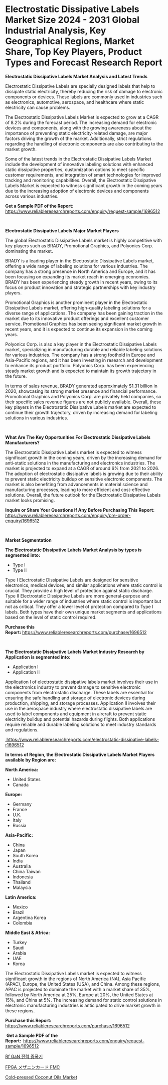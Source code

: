 <p><h1>Electrostatic Dissipative Labels Market Size 2024 - 2031 Global Industrial Analysis, Key Geographical Regions, Market Share, Top Key Players, Product Types and Forecast Research Report</h1></p><p><strong>Electrostatic Dissipative Labels Market Analysis and Latest Trends</strong></p>
<p><p>Electrostatic Dissipative Labels are specially designed labels that help to dissipate static electricity, thereby reducing the risk of damage to electronic components or devices. These labels are commonly used in industries such as electronics, automotive, aerospace, and healthcare where static electricity can cause problems.</p><p>The Electrostatic Dissipative Labels Market is expected to grow at a CAGR of 8.2% during the forecast period. The increasing demand for electronic devices and components, along with the growing awareness about the importance of preventing static electricity-related damage, are major factors driving the growth of the market. Additionally, strict regulations regarding the handling of electronic components are also contributing to the market growth.</p><p>Some of the latest trends in the Electrostatic Dissipative Labels Market include the development of innovative labeling solutions with enhanced static dissipative properties, customization options to meet specific customer requirements, and integration of smart technologies for improved tracking and monitoring capabilities. Overall, the Electrostatic Dissipative Labels Market is expected to witness significant growth in the coming years due to the increasing adoption of electronic devices and components across various industries.</p></p>
<p><strong>Get a Sample PDF of the Report:&nbsp;</strong> <a href="https://www.reliableresearchreports.com/enquiry/request-sample/1696512">https://www.reliableresearchreports.com/enquiry/request-sample/1696512</a></p>
<p>&nbsp;</p>
<p><strong>Electrostatic Dissipative Labels Major Market Players</strong></p>
<p><p>The global Electrostatic Dissipative Labels market is highly competitive with key players such as BRADY, Promotional Graphics, and Polyonics Corp. dominating the market.</p><p>BRADY is a leading player in the Electrostatic Dissipative Labels market, offering a wide range of labeling solutions for various industries. The company has a strong presence in North America and Europe, and it has been focusing on expanding its market reach in emerging economies. BRADY has been experiencing steady growth in recent years, owing to its focus on product innovation and strategic partnerships with key industry players.</p><p>Promotional Graphics is another prominent player in the Electrostatic Dissipative Labels market, offering high-quality labeling solutions for a diverse range of applications. The company has been gaining traction in the market due to its innovative product offerings and excellent customer service. Promotional Graphics has been seeing significant market growth in recent years, and it is expected to continue its expansion in the coming years.</p><p>Polyonics Corp. is also a key player in the Electrostatic Dissipative Labels market, specializing in manufacturing durable and reliable labeling solutions for various industries. The company has a strong foothold in Europe and Asia-Pacific regions, and it has been investing in research and development to enhance its product portfolio. Polyonics Corp. has been experiencing steady market growth and is expected to maintain its growth trajectory in the future.</p><p>In terms of sales revenue, BRADY generated approximately $1.31 billion in 2020, showcasing its strong market presence and financial performance. Promotional Graphics and Polyonics Corp. are privately held companies, so their specific sales revenue figures are not publicly available. Overall, these key players in the Electrostatic Dissipative Labels market are expected to continue their growth trajectory, driven by increasing demand for labeling solutions in various industries.</p></p>
<p>&nbsp;</p>
<p><strong>What Are The Key Opportunities For Electrostatic Dissipative Labels Manufacturers?</strong></p>
<p><p>The Electrostatic Dissipative Labels market is expected to witness significant growth in the coming years, driven by the increasing demand for anti-static solutions in the manufacturing and electronics industries. The market is projected to expand at a CAGR of around 6% from 2021 to 2026. The adoption of electrostatic dissipative labels is growing due to their ability to prevent static electricity buildup on sensitive electronic components. The market is also benefiting from advancements in material science and manufacturing processes, leading to more efficient and cost-effective solutions. Overall, the future outlook for the Electrostatic Dissipative Labels market looks promising.</p></p>
<p><strong>Inquire or Share Your Questions If Any Before Purchasing This Report:</strong> <a href="https://www.reliableresearchreports.com/enquiry/pre-order-enquiry/1696512">https://www.reliableresearchreports.com/enquiry/pre-order-enquiry/1696512</a></p>
<p>&nbsp;</p>
<p><strong>Market Segmentation</strong></p>
<p><strong>The Electrostatic Dissipative Labels Market Analysis by types is segmented into:</strong></p>
<p><ul><li>Type I</li><li>Type II</li></ul></p>
<p><p>Type I Electrostatic Dissipative Labels are designed for sensitive electronics, medical devices, and similar applications where static control is crucial. They provide a high level of protection against static discharge. Type II Electrostatic Dissipative Labels are more general-purpose and suitable for a wider range of industries where static control is important but not as critical. They offer a lower level of protection compared to Type I labels. Both types have their own unique market segments and applications based on the level of static control required.</p></p>
<p><strong>Purchase this Report:&nbsp;</strong><a href="https://www.reliableresearchreports.com/purchase/1696512">https://www.reliableresearchreports.com/purchase/1696512</a></p>
<p>&nbsp;</p>
<p><strong>The Electrostatic Dissipative Labels Market Industry Research by Application is segmented into:</strong></p>
<p><ul><li>Application I</li><li>Application II</li></ul></p>
<p><p>Application I of electrostatic dissipative labels market involves their use in the electronics industry to prevent damage to sensitive electronic components from electrostatic discharge. These labels are essential for ensuring the safe handling and storage of electronic devices during production, shipping, and storage processes. Application II involves their use in the aerospace industry where electrostatic dissipative labels are used to label components and equipment in aircraft to prevent static electricity buildup and potential hazards during flights. Both applications require reliable and durable labeling solutions to meet industry standards and regulations.</p></p>
<p><a href="https://www.reliableresearchreports.com/electrostatic-dissipative-labels-r1696512">&nbsp;https://www.reliableresearchreports.com/electrostatic-dissipative-labels-r1696512</a></p>
<p><strong>In terms of Region, the Electrostatic Dissipative Labels Market Players available by Region are:</strong></p>
<p>
    <p> <strong> North America: </strong>
        <ul>
            <li>United States</li>
            <li>Canada</li>
        </ul>
        </p> 
    <p> <strong> Europe: </strong>
        <ul>
            <li>Germany</li>
            <li>France</li>
            <li>U.K.</li>
            <li>Italy</li>
            <li>Russia</li>
        </ul>
        </p> 
    <p> <strong> Asia-Pacific: </strong>
        <ul>
            <li>China</li>
            <li>Japan</li>
            <li>South Korea</li>
            <li>India</li>
            <li>Australia</li>
            <li>China Taiwan</li>
            <li>Indonesia</li>
            <li>Thailand</li>
            <li>Malaysia</li>
        </ul>
        </p> 
    <p> <strong> Latin America: </strong>
        <ul>
            <li>Mexico</li>
            <li>Brazil</li>
            <li>Argentina Korea</li>
            <li>Colombia</li>
        </ul>
        </p> 
    <p> <strong> Middle East & Africa: </strong>
        <ul>
            <li>Turkey</li>
            <li>Saudi</li>
            <li>Arabia</li>
            <li>UAE</li>
            <li>Korea</li>
        </ul>
    </p>
    </p>
<p><p>The Electrostatic Dissipative Labels market is expected to witness significant growth in the regions of North America (NA), Asia Pacific (APAC), Europe, the United States (USA), and China. Among these regions, APAC is projected to dominate the market with a market share of 35%, followed by North America at 25%, Europe at 20%, the United States at 15%, and China at 5%. The increasing demand for static control solutions in electronic manufacturing industries is anticipated to drive market growth in these regions.</p></p>
<p><strong>Purchase this Report: </strong><a href="https://www.reliableresearchreports.com/purchase/1696512">https://www.reliableresearchreports.com/purchase/1696512</a></p>
<p>&nbsp;<strong>Get a Sample PDF of the Report:&nbsp;&nbsp;</strong><a href="https://www.reliableresearchreports.com/enquiry/request-sample/1696512">https://www.reliableresearchreports.com/enquiry/request-sample/1696512</a></p>
<p><strong></strong></p>
<p><p><a href="https://github.com/ConstantinVon/Market-Research-Report-List-1/blob/main/6013097122464.md">Rf GaN 전력 증폭기</a></p><p><a href="https://github.com/ihabdkwlxs948/Market-Research-Report-List-2/blob/main/6054093124422.md">FPGA メザニンカード FMC</a></p><p><a href="https://view.publitas.com/reportprime-1/global-cold-pressed-coconut-oils-market-size-share-analysis-by-product-type-by-application-by-region-forecasts-2024-2031/">Cold-pressed Coconut Oils Market</a></p></p>